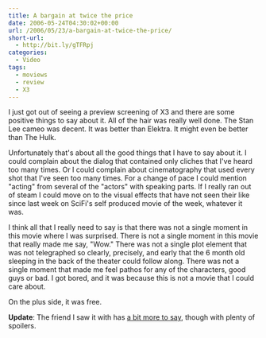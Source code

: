 ```yaml
---
title: A bargain at twice the price
date: 2006-05-24T04:30:02+00:00
url: /2006/05/23/a-bargain-at-twice-the-price/
short-url:
  - http://bit.ly/gTFRpj
categories:
  - Video
tags:
  - moviews
  - review
  - X3
---
```

I just got out of seeing a preview screening of X3 and there are some positive things to say about it. All of the hair was really well done. The Stan Lee cameo was decent. It was better than Elektra. It might even be better than The Hulk.

Unfortunately that's about all the good things that I have to say about it. I could complain about the dialog that contained only cliches that I've heard too many times. Or I could complain about cinematography that used every shot that I've seen too many times. For a change of pace I could mention "acting" from several of the "actors" with speaking parts. If I really ran out of steam I could move on to the visual effects that have not seen their like since last week on SciFi's self produced movie of the week, whatever it was.

I think all that I really need to say is that there was not a single moment in this movie where I was surprised. There is not a single moment in this movie that really made me say, "Wow." There was not a single plot element that was not telegraphed so clearly, precisely, and early that the 6 month old sleeping in the back of the theater could follow along. There was not a single moment that made me feel pathos for any of the characters, good guys or bad. I got bored, and it was because this is not a movie that I could care about.

On the plus side, it was free.

<strong>Update</strong>: The friend I saw it with has <a href="http://resolute.livejournal.com/49137.html">a bit more to say</a>, though with plenty of spoilers.